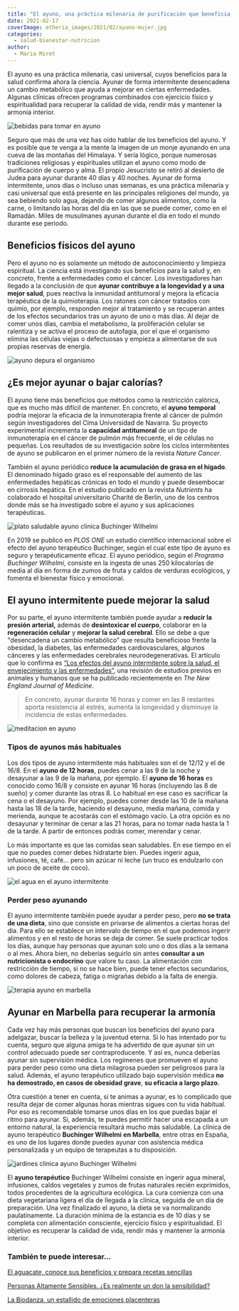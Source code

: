 ```yaml
---
title: "El ayuno, una práctica milenaria de purificación que beneficia tu salud"
date: 2021-02-17
coverImage: etheria_images/2021/02/ayuno-mujer.jpg
categories: 
  - salud-bienestar-nutricion
author: 
  - Maria Miret
---
```


El ayuno es una práctica milenaria, casi universal, cuyos beneficios para la salud 
confirma ahora la ciencia. Ayunar de forma intermitente desencadena un cambio metabólico 
que ayuda a mejorar en ciertas enfermedades. Algunas clínicas ofrecen programas 
combinados con ejercicio físico y espiritualidad para recuperar la calidad de vida, 
rendir más y mantener la armonía interior. 

![bebidas para tomar en ayuno](etheria_images/2021/02/ayuno-mujer.jpg "Durante el ayuno se puede tomar agua, té o café. ©Dominik Martin")

Seguro que más de una vez has oído hablar de los beneficios del ayuno. Y es posible que 
te venga a la mente la imagen de un monje ayunando en una cueva de las montañas del 
Himalaya. Y sería lógico, porque numerosas tradiciones religiosas y espirituales 
utilizan el ayuno como modo de purificación de cuerpo y alma. El propio Jesucristo se 
retiró al desierto de Judea para ayunar durante 40 días y 40 noches. Ayunar de forma 
intermitente, unos días o incluso unas semanas, es una práctica milenaria y casi 
universal que está presente en las principales religiones del mundo, ya sea bebiendo 
solo agua, dejando de comer algunos alimentos, como la carne, o limitando las horas del 
día en las que se puede comer, como en el Ramadán. Miles de musulmanes ayunan durante el 
día en todo el mundo durante ese periodo. 

## Beneficios físicos del ayuno

Pero el ayuno no es solamente un método de autoconocimiento y limpieza espiritual. La 
ciencia está investigando sus beneficios para la salud y, en concreto, frente a 
enfermedades como el cáncer. Los investigadores han llegado a la conclusión de que 
**ayunar contribuye a la longevidad y a una mejor salud**, pues reactiva la inmunidad 
antitumoral y mejora la eficacia terapéutica de la quimioterapia. Los ratones con cáncer 
tratados con quimio, por ejemplo, responden mejor al tratamiento y se recuperan antes de 
los efectos secundarios tras un ayuno de uno o más días. Al dejar de comer unos días, 
cambia el metabolismo, la proliferación celular se ralentiza y se activa el proceso de 
autofagia, por el que el organismo elimina las células viejas o defectuosas y empieza a 
alimentarse de sus propias reservas de energía. 

![ayuno depura el organismo](etheria_images/2021/02/ayuno-en-cancer.jpg "El ayuno depura el organismo. © Xiang Gao")

## ¿Es mejor ayunar o bajar calorías?

El ayuno tiene más beneficios que métodos como la restricción calórica, que es mucho más 
difícil de mantener. En concreto, el **ayuno temporal** podría mejorar la eficacia de la 
inmunoterapia frente al cáncer de pulmón según investigadores del Cima Universidad de 
Navarra. Su proyecto experimental incrementa la **capacidad antitumoral** de un tipo de 
inmunoterapia en el cáncer de pulmón más frecuente, el de células no pequeñas. Los 
resultados de su investigación sobre los ciclos intermitentes de ayuno se publicaron en 
el primer número de la revista _Nature Cancer_. 

También el ayuno periódico **reduce la acumulación de grasa en el hígado**. El 
denominado hígado graso es el responsable del aumento de las enfermedades hepáticas 
crónicas en todo el mundo y puede desembocar en cirrosis hepática. En el estudio 
publicado en la revista _Nutrients_ ha colaborado el hospital universitario Charité de 
Berlin, uno de los centros donde más se ha investigado sobre el ayuno y sus aplicaciones 
terapéuticas. 

![plato saludable ayuno clinica Buchinger Wilhelmi](etheria_images/2021/02/ayuno-nutricion-buchinger.jpg "Uno de los platos saludables de la © clínica Buchinger Wilhelmi.")

En 2019 se publicó en _PLOS ONE_ un estudio científico internacional sobre el efecto del 
ayuno terapéutico Buchinger, según el cual este tipo de ayuno es seguro y 
terapéuticamente eficaz. El ayuno periódico, según el _Programa Buchinger Wilhelmi,_ 
consiste en la ingesta de unas 250 kilocalorías de media al día en forma de zumos de 
fruta y caldos de verduras ecológicos, y fomenta el bienestar físico y emocional. 

## El ayuno intermitente puede mejorar la salud

Por su parte, el ayuno intermitente también puede ayudar a **reducir la presión 
arterial,** además de **desintoxicar el cuerpo**, colaborar en la **regeneración 
celular** y **mejorar la salud cerebral**. Ello se debe a que "desencadena un cambio 
metabólico" que resulta beneficioso frente la obesidad, la diabetes, las enfermedades 
cardiovasculares, algunos cánceres y las enfermedades cerebrales neurodegenerativas. El 
artículo que lo confirma es [“Los efectos del ayuno intermitente sobre la salud, el 
envejecimiento y las 
enfermedades”](https://www.nejm.org/doi/full/10.1056/nejmra1905136), una revisión de 
estudios previos en animales y humanos que se ha publicado recientemente en _The New 
England Journal of Medicine_. 

> En concreto, ayunar durante 16 horas y comer en las 8 restantes aporta resistencia al 
> estrés, aumenta la longevidad y disminuye la incidencia de estas enfermedades. 

![meditacion en ayuno](etheria_images/2021/02/ayuno-meditacion.jpg "Es conveniente combinar el ayuno con una alimentación saludable y actividad deportiva. © Benjamin Child")

### Tipos de ayunos más habituales

Los dos tipos de ayuno intermitente más habituales son el de 12/12 y el de 16/8. En el 
**ayuno de 12 horas**, puedes cenar a las 9 de la noche y desayunar a las 9 de la 
mañana, por ejemplo. El **ayuno de 16 horas** es conocido como 16/8 y consiste en ayunar 
16 horas (incluyendo las 8 de sueño) y comer durante las otras 8. Lo habitual en ese 
caso es sacrificar la cena o el desayuno. Por ejemplo, puedes comer desde las 10 de la 
mañana hasta las 18 de la tarde, haciendo el desayuno, media mañana, comida y merienda, 
aunque te acostarás con el estómago vacío. La otra opción es no desayunar y terminar de 
cenar a las 21 horas, para no tomar nada hasta la 1 de la tarde. A partir de entonces 
podrás comer, merendar y cenar. 

Lo más importante es que las comidas sean saludables. En ese tiempo en el que no puedes 
comer debes hidratarte bien. Puedes ingerir agua, infusiones, té, café... pero sin 
azúcar ni leche (un truco es endulzarlo con un poco de aceite de coco). 

![el agua en el ayuno intermitente](etheria_images/2021/02/ayuno-con-agua.jpg "El ayuno no es una dieta, es dejar de comer durante algunas horas. © Daniele Levis Pelusi")

### Perder peso ayunando

El ayuno intermitente también puede ayudar a perder peso, pero **no se trata de una 
dieta**, sino que consiste en privarse de alimentos a ciertas horas del día. Para ello 
se establece un intervalo de tiempo en el que podemos ingerir alimentos y en el resto de 
horas se deja de comer. Se suele practicar todos los días, aunque hay personas que 
ayunan solo uno o dos días a la semana o al mes. Ahora bien, no deberías seguirlo sin 
antes **consultar a un nutricionista o endocrino** que valore tu caso. La alimentación 
con restricción de tiempo, si no se hace bien, puede tener efectos secundarios, como 
dolores de cabeza, fatiga o migrañas debido a la falta de energía. 

![terapia ayuno en marbella](etheria_images/2021/02/clinica-marbella-ayuno-buchinger.jpg "En la clínica (©) Buchinger Wilhelmi se puede hacer ayuno terapéutico.")

## Ayunar en Marbella para recuperar la armonía

Cada vez hay más personas que buscan los beneficios del ayuno para adelgazar, buscar la 
belleza y la juventud eterna. Si lo has intentado por tu cuenta, seguro que alguna amiga 
te ha advertido de que ayunar sin un control adecuado puede ser contraproducente. Y así 
es, nunca deberías ayunar sin supervisión médica. Los regímenes que promueven el ayuno 
para perder peso como una dieta milagrosa pueden ser peligrosos para la salud. Además, 
el ayuno terapéutico utilizado bajo supervisión médica **no ha demostrado, en casos de 
obesidad grave**, **su eficacia a largo plazo**. 

Otra cuestión a tener en cuenta, si te animas a ayunar, es lo complicado que resulta 
dejar de comer algunas horas mientras sigues con tu vida habitual. Por eso es 
recomendable tomarse unos días en los que puedas bajar el ritmo para ayunar. Si, además, 
te puedes permitir hacer una escapada a un entorno natural, la experiencia resultará 
mucho más saludable. La clínica de ayuno terapéutico **Buchinger Wilhelmi** **en 
Marbella**, entre otras en España, es uno de los lugares donde puedes ayunar con 
asistencia médica personalizada y un equipo de terapeutas a tu disposición. 

![jardines clinica ayuno Buchinger Wilhelmi](etheria_images/2021/02/Ayuno-buchinger.jpg "Jardines de la (©) clínica Buchinger Wilhelmi.")

El **ayuno terapéutico** Buchinger Wilhelmi consiste en ingerir agua mineral, 
infusiones, caldos vegetales y zumos de frutas naturales recién exprimidos, todos 
procedentes de la agricultura ecológica. La cura comienza con una dieta vegetariana 
ligera el día de llegada a la clínica, seguida de un día de preparación. Una vez 
finalizado el ayuno, la dieta se va normalizando paulatinamente. La duración mínima de 
la estancia es de 10 días y se completa con alimentación consciente, ejercicio físico y 
espiritualidad. El objetivo es recuperar la calidad de vida, rendir más y mantener la 
armonía interior. 

### También te puede interesar...

[El aguacate, conoce sus beneficios y prepara recetas 
sencillas](https://etheriamagazine.com/2021/01/26/aguacate-beneficios-y-recetas-bajas-en-calorias/) 

[Personas Altamente Sensibles. ¿Es realmente un don la 
sensibilidad?](https://etheriamagazine.com/2020/11/25/personas-altamente-sensibles-es-realmente-un-don-la-sensibilidad/) 

[La Biodanza, un estallido de emociones 
placenteras](https://etheriamagazine.com/2020/12/02/que-es-la-biodanza-y-que-beneficios-tiene/)
